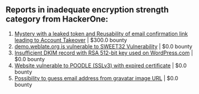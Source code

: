 ## Reports in inadequate encryption strength category from HackerOne:
1. [Mystery with a leaked token and Reusability of email confirmation link leading to Account Takeover](https://hackerone.com/reports/1817214) | $300.0 bounty
2. [demo.weblate.org is vulnerable to SWEET32 Vulnerability](https://hackerone.com/reports/223653) | $0.0 bounty
3. [Insufficient DKIM record with RSA 512-bit key used on WordPress.com](https://hackerone.com/reports/550937) | $0.0 bounty
4. [Website vulnerable to POODLE (SSLv3) with expired certificate](https://hackerone.com/reports/481632) | $0.0 bounty
5. [Possibility to guess email address from gravatar image URL](https://hackerone.com/reports/1536013) | $0.0 bounty